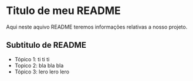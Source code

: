 # Titulo de meu README

Aqui neste aquivo README teremos informações relativas a nosso projeto.

## Subtitulo de README

- Tópico 1: ti ti ti
- Topico 2: bla bla bla
- Tópico 3: lero lero lero